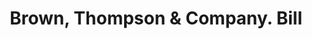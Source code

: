 ---
doi: 10.7916/D8MG91JF
date_other: '1880'
date_other_textual: 1880-1889
form: printed ephemera
genre:
- Invoices
name:
- Brown, Thompson & Company
object_in_context_url: https://biggert.cul.columbia.edu/items/view/ave_biggert_00069
subject_hierarchical_geographic:
- Hartford, Connecticut, United States
subject_name:
- Brown, Thompson & Company
title: Brown, Thompson & Company. Bill
sort_title: Brown, Thompson & Company. Bill
call_number: ave_biggert_00069
coordinates:
- 41.7625,-72.67416666666666
pid: ave_biggert_00069
identifiers: ave_biggert_00069
thumbnail: https://derivativo-1.library.columbia.edu/iiif/2/ldpd:342936/full/!256,256/0/native.jpg
permalink: /biggert/ave_biggert_00069/
layout: iiif-image-page
---